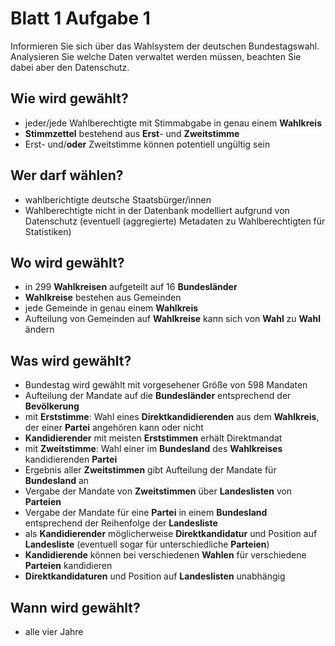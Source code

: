 # Blatt 1 Aufgabe 1
Informieren Sie sich über das Wahlsystem der deutschen Bundestagswahl. Analysieren Sie welche Daten verwaltet werden müssen, beachten Sie dabei aber den Datenschutz.

## Wie wird gewählt?
- jeder/jede Wahlberechtigte mit Stimmabgabe in genau einem **Wahlkreis**
- **Stimmzettel** bestehend aus **Erst**- und **Zweitstimme**
- Erst- und/**oder** Zweitstimme können potentiell ungültig sein

## Wer darf wählen?
- wahlberichtigte deutsche Staatsbürger/innen
- Wahlberechtigte nicht in der Datenbank modelliert aufgrund von Datenschutz (eventuell (aggregierte) Metadaten zu Wahlberechtigten für Statistiken)

## Wo wird gewählt?
- in 299 **Wahlkreisen** aufgeteilt auf 16 **Bundesländer**
- **Wahlkreise** bestehen aus Gemeinden
- jede Gemeinde in genau einem **Wahlkreis**
- Aufteilung von Gemeinden auf **Wahlkreise** kann sich von **Wahl** zu **Wahl** ändern

## Was wird gewählt?
- Bundestag wird gewählt mit vorgesehener Größe von 598 Mandaten
- Aufteilung der Mandate auf die **Bundesländer** entsprechend der **Bevölkerung**
- mit **Erststimme**: Wahl eines **Direktkandidierenden** aus dem **Wahlkreis**, der einer **Partei** angehören kann oder nicht
- **Kandidierender** mit meisten **Erststimmen** erhält Direktmandat
- mit **Zweitstimme**: Wahl einer im **Bundesland** des **Wahlkreises** kandidierenden **Partei**
- Ergebnis aller **Zweitstimmen** gibt Aufteilung der Mandate für **Bundesland** an
- Vergabe der Mandate von **Zweitstimmen** über **Landeslisten** von **Parteien**
- Vergabe der Mandate für eine **Partei** in einem **Bundesland** entsprechend der Reihenfolge der **Landesliste**
- als **Kandidierender** möglicherweise **Direktkandidatur** und Position auf **Landesliste** (eventuell sogar für unterschiedliche **Parteien**)
- **Kandidierende** können bei verschiedenen **Wahlen** für verschiedene **Parteien** kandidieren
- **Direktkandidaturen** und Position auf **Landeslisten** unabhängig

## Wann wird gewählt?
- alle vier Jahre
